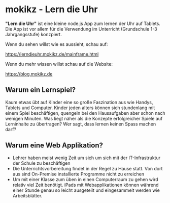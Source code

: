 # mokikz - Lern die Uhr


**"Lern die Uhr"** ist eine kleine node.js App zum lernen der Uhr auf Tablets.
Die App ist vor allem für die Verwendung im Unterricht (Grundschule 1-3 Jahrgangsstufe) konzpiert.

Wenn du sehen willst wie es aussieht, schau auf:

https://lerndieuhr.mokikz.de/mainframe.html

Wenn du mehr wissen willst schau auf die Website:

https://blog.mokikz.de

## Warum ein Lernspiel?
Kaum etwas übt auf Kinder eine so große Faszination aus wie Handys, Tablets und Computer.
Kinder jeden alters können sich stundenlang mit einem Spiel beschäftigen, quengeln bei den Hausaufgaben aber schon nach
wenigen Minuten.
Was liegt näher als die Konzepte erfolgreicher Spiele auf Lerninhalte zu übertragen?
Wer sagt, dass lernen keinen Spass machen darf?

## Warum eine Web Applikation?
* Lehrer haben meist wenig Zeit um sich um sich mit der IT-Infrastruktur der Schule zu beschäftigen
* Die Unterrichtsvorbereitung findet in der Regel zu Hause statt. Von dort aus sind On-Premise installierte Programme nicht zu erreichen
* Um mit einer Klasse zum üben in einen Computerraum zu gehen wird relativ viel Zeit benötigt. iPads mit Webapplikationen können während einer Stunde genau so leicht ausgeteilt und eingesammelt werden wie Arbeitsblätter.
